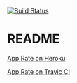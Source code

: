 [![Build Status](https://travis-ci.com/c100bit/app_rate.svg?branch=master)](https://travis-ci.com/c100bit/app_rate)

# README

[App Rate on Heroku](https://apprate.herokuapp.com)


[App Rate on Travic CI](https://travis-ci.com/c100bit/app_rate)